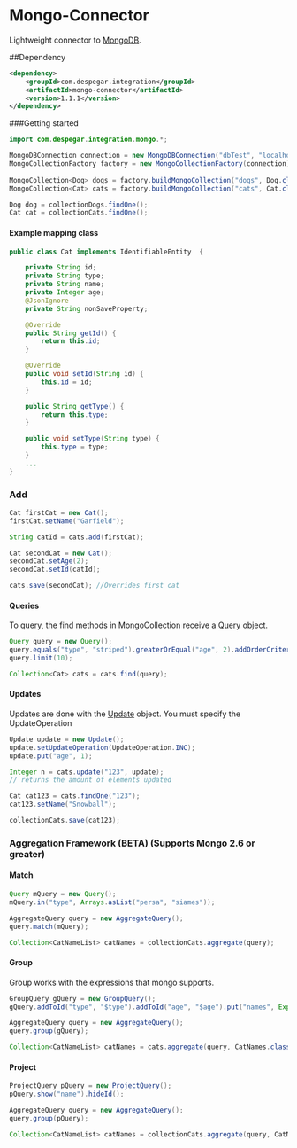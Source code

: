 Mongo-Connector
===============

Lightweight connector to [MongoDB](http://www.mongodb.org/).

##Dependency

```xml
<dependency>
	<groupId>com.despegar.integration</groupId>
	<artifactId>mongo-connector</artifactId>
	<version>1.1.1</version>
</dependency>
```


###Getting started

```java
import com.despegar.integration.mongo.*;

MongoDBConnection connection = new MongoDBConnection("dbTest", "localhost:27017");
MongoCollectionFactory factory = new MongoCollectionFactory(connection);
            
MongoCollection<Dog> dogs = factory.buildMongoCollection("dogs", Dog.class);
MongoCollection<Cat> cats = factory.buildMongoCollection("cats", Cat.class);

Dog dog = collectionDogs.findOne();
Cat cat = collectionCats.findOne();
```

#### Example mapping class

```java
public class Cat implements IdentifiableEntity  {

    private String id;
	private String type;
	private String name;
	private Integer age;
	@JsonIgnore
	private String nonSaveProperty;

    @Override
    public String getId() {
        return this.id;
    }

    @Override
    public void setId(String id) {
        this.id = id;	
    }

    public String getType() {
	    return this.type;
	}

	public void setType(String type) {
	    this.type = type;
	}
	...   
}
```

### Add

```java
Cat firstCat = new Cat();
firstCat.setName("Garfield");       

String catId = cats.add(firstCat);

Cat secondCat = new Cat();
secondCat.setAge(2);
secondCat.setId(catId);

cats.save(secondCat); //Overrides first cat
```


#### Queries

To query, the find methods in MongoCollection receive a [Query](https://github.com/despegar/mongo-connector/blob/master/src/main/java/com/despegar/integration/mongo/query/Query.java) object.

```java
Query query = new Query();
query.equals("type", "striped").greaterOrEqual("age", 2).addOrderCriteria("age", OrderDirection.DESC);
query.limit(10);

Collection<Cat> cats = cats.find(query);
```

#### Updates

Updates are done with the [Update](https://github.com/despegar/mongo-connector/blob/master/src/main/java/com/despegar/integration/mongo/query/Update.java) object. You must specify the UpdateOperation

```java
Update update = new Update();
update.setUpdateOperation(UpdateOperation.INC);
update.put("age", 1);

Integer n = cats.update("123", update);
// returns the amount of elements updated

Cat cat123 = cats.findOne("123");
cat123.setName("Snowball");

collectionCats.save(cat123);
```

### Aggregation Framework (BETA) (Supports Mongo 2.6 or greater)

#### Match

```java
Query mQuery = new Query();
mQuery.in("type", Arrays.asList("persa", "siames"));

AggregateQuery query = new AggregateQuery();
query.match(mQuery);

Collection<CatNameList> catNames = collectionCats.aggregate(query);
```

#### Group

Group works with the expressions that mongo supports.

```java
GroupQuery gQuery = new GroupQuery();
gQuery.addToId("type", "$type").addToId("age", "$age").put("names", Expression.push("$name"));

AggregateQuery query = new AggregateQuery();
query.group(gQuery);

Collection<CatNameList> catNames = cats.aggregate(query, CatNames.class);
```

#### Project

```java
ProjectQuery pQuery = new ProjectQuery();
pQuery.show("name").hideId();

AggregateQuery query = new AggregateQuery();
query.group(pQuery);

Collection<CatNameList> catNames = collectionCats.aggregate(query, CatNames.class);
```